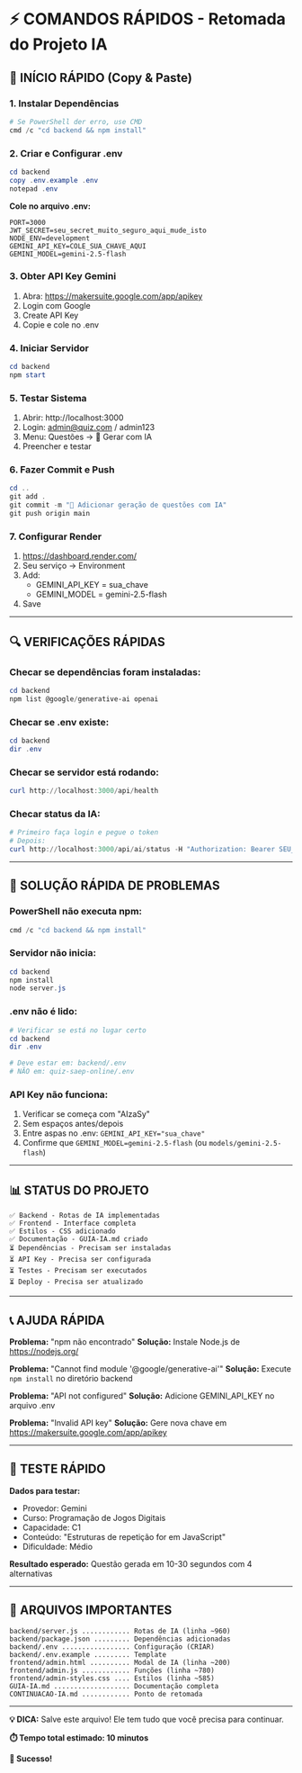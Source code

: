 # ⚡ COMANDOS RÁPIDOS - Retomada do Projeto IA

## 🚀 INÍCIO RÁPIDO (Copy & Paste)

### 1. Instalar Dependências
```powershell
# Se PowerShell der erro, use CMD
cmd /c "cd backend && npm install"
```

### 2. Criar e Configurar .env
```powershell
cd backend
copy .env.example .env
notepad .env
```

**Cole no arquivo .env:**
```env
PORT=3000
JWT_SECRET=seu_secret_muito_seguro_aqui_mude_isto
NODE_ENV=development
GEMINI_API_KEY=COLE_SUA_CHAVE_AQUI
GEMINI_MODEL=gemini-2.5-flash
```

### 3. Obter API Key Gemini
1. Abra: https://makersuite.google.com/app/apikey
2. Login com Google
3. Create API Key
4. Copie e cole no .env

### 4. Iniciar Servidor
```powershell
cd backend
npm start
```

### 5. Testar Sistema
1. Abrir: http://localhost:3000
2. Login: admin@quiz.com / admin123
3. Menu: Questões → 🤖 Gerar com IA
4. Preencher e testar

### 6. Fazer Commit e Push
```powershell
cd ..
git add .
git commit -m "🤖 Adicionar geração de questões com IA"
git push origin main
```

### 7. Configurar Render
1. https://dashboard.render.com/
2. Seu serviço → Environment
3. Add:
	- GEMINI_API_KEY = sua_chave
	- GEMINI_MODEL = gemini-2.5-flash
4. Save

---

## 🔍 VERIFICAÇÕES RÁPIDAS

### Checar se dependências foram instaladas:
```powershell
cd backend
npm list @google/generative-ai openai
```

### Checar se .env existe:
```powershell
cd backend
dir .env
```

### Checar se servidor está rodando:
```powershell
curl http://localhost:3000/api/health
```

### Checar status da IA:
```powershell
# Primeiro faça login e pegue o token
# Depois:
curl http://localhost:3000/api/ai/status -H "Authorization: Bearer SEU_TOKEN"
```

---

## 🐛 SOLUÇÃO RÁPIDA DE PROBLEMAS

### PowerShell não executa npm:
```powershell
cmd /c "cd backend && npm install"
```

### Servidor não inicia:
```powershell
cd backend
npm install
node server.js
```

### .env não é lido:
```powershell
# Verificar se está no lugar certo
cd backend
dir .env

# Deve estar em: backend/.env
# NÃO em: quiz-saep-online/.env
```

### API Key não funciona:
1. Verificar se começa com "AIzaSy"
2. Sem espaços antes/depois
3. Entre aspas no .env: `GEMINI_API_KEY="sua_chave"`
4. Confirme que `GEMINI_MODEL=gemini-2.5-flash` (ou `models/gemini-2.5-flash`)

---

## 📊 STATUS DO PROJETO

```
✅ Backend - Rotas de IA implementadas
✅ Frontend - Interface completa
✅ Estilos - CSS adicionado
✅ Documentação - GUIA-IA.md criado
⏳ Dependências - Precisam ser instaladas
⏳ API Key - Precisa ser configurada
⏳ Testes - Precisam ser executados
⏳ Deploy - Precisa ser atualizado
```

---

## 📞 AJUDA RÁPIDA

**Problema:** "npm não encontrado"
**Solução:** Instale Node.js de https://nodejs.org/

**Problema:** "Cannot find module '@google/generative-ai'"
**Solução:** Execute `npm install` no diretório backend

**Problema:** "API not configured"
**Solução:** Adicione GEMINI_API_KEY no arquivo .env

**Problema:** "Invalid API key"
**Solução:** Gere nova chave em https://makersuite.google.com/app/apikey

---

## 🎯 TESTE RÁPIDO

**Dados para testar:**
- Provedor: Gemini
- Curso: Programação de Jogos Digitais
- Capacidade: C1
- Conteúdo: "Estruturas de repetição for em JavaScript"
- Dificuldade: Médio

**Resultado esperado:**
Questão gerada em 10-30 segundos com 4 alternativas

---

## 📂 ARQUIVOS IMPORTANTES

```
backend/server.js ............ Rotas de IA (linha ~960)
backend/package.json ......... Dependências adicionadas
backend/.env ................. Configuração (CRIAR)
backend/.env.example ......... Template
frontend/admin.html .......... Modal de IA (linha ~200)
frontend/admin.js ............ Funções (linha ~780)
frontend/admin-styles.css .... Estilos (linha ~585)
GUIA-IA.md ................... Documentação completa
CONTINUACAO-IA.md ............ Ponto de retomada
```

---

**💡 DICA:** Salve este arquivo! Ele tem tudo que você precisa para continuar.

**⏱️ Tempo total estimado: 10 minutos**

**🎉 Sucesso!**
